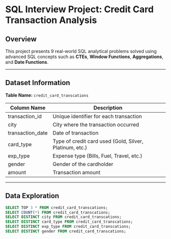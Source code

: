 # SQL Interview Project: Credit Card Transaction Analysis

## Overview
This project presents 9 real-world SQL analytical problems solved using advanced SQL concepts such as **CTEs**, **Window Functions**, **Aggregations**, and **Date Functions**.

---

## Dataset Information
**Table Name:** `credit_card_transcations`

| Column Name      | Description |
|------------------|-------------|
| transaction_id   | Unique identifier for each transaction |
| city             | City where the transaction occurred |
| transaction_date | Date of transaction |
| card_type        | Type of credit card used (Gold, Silver, Platinum, etc.) |
| exp_type         | Expense type (Bills, Fuel, Travel, etc.) |
| gender           | Gender of the cardholder |
| amount           | Transaction amount |

---

## Data Exploration

```sql
SELECT TOP 3 * FROM credit_card_transcations;
SELECT COUNT(*) FROM credit_card_transcations;
SELECT DISTINCT city FROM credit_card_transcations;
SELECT DISTINCT card_type FROM credit_card_transcations;
SELECT DISTINCT exp_type FROM credit_card_transcations;
SELECT DISTINCT gender FROM credit_card_transcations;
